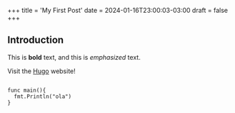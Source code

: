 +++
title = 'My First Post'
date = 2024-01-16T23:00:03-03:00
draft = false
+++

## Introduction

This is **bold** text, and this is _emphasized_ text.

Visit the [Hugo](https://gohugo.io) website!

```golang

func main(){
  fmt.Println("ola")
}

```
